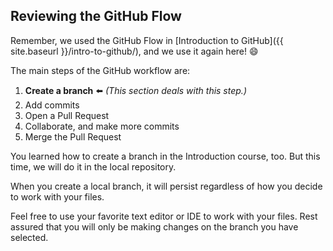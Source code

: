 [//]: # "This is used in both the CLI and Desktop course"

## Reviewing the GitHub Flow

Remember, we used the GitHub Flow in [Introduction to GitHub]({{ site.baseurl }}/intro-to-github/), and we use it again here! :smile:

The main steps of the GitHub workflow are:

1. **Create a branch** :arrow_left: _(This section deals with this step.)_
1. Add commits
1. Open a Pull Request
1. Collaborate, and make more commits
1. Merge the Pull Request

You learned how to create a branch in the Introduction course, too. But this time, we will do it in the local repository.

When you create a local branch, it will persist regardless of how you decide to work with your files.

Feel free to use your favorite text editor or IDE to work with your files. Rest assured that you will only be making changes on the branch you have selected.
